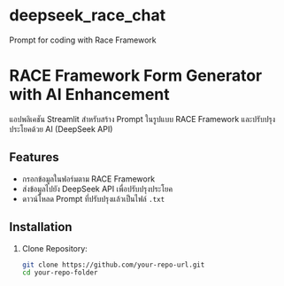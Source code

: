 # deepseek_race_chat
Prompt for coding with Race Framework
# RACE Framework Form Generator with AI Enhancement

แอปพลิเคชัน Streamlit สำหรับสร้าง Prompt ในรูปแบบ RACE Framework และปรับปรุงประโยคด้วย AI (DeepSeek API)

## Features
- กรอกข้อมูลในฟอร์มตาม RACE Framework
- ส่งข้อมูลไปยัง DeepSeek API เพื่อปรับปรุงประโยค
- ดาวน์โหลด Prompt ที่ปรับปรุงแล้วเป็นไฟล์ `.txt`

## Installation
1. Clone Repository:
   ```bash
   git clone https://github.com/your-repo-url.git
   cd your-repo-folder
